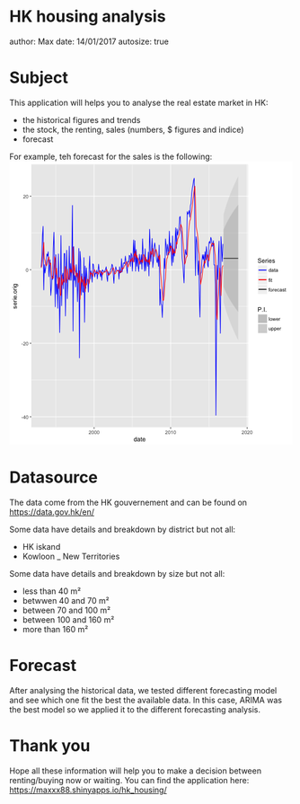 HK housing analysis
========================================================
author: Max
date: 14/01/2017
autosize: true

Subject
========================================================

This application will helps you to analyse the real estate market in HK:

- the historical figures and trends
- the stock, the renting, sales (numbers, $ figures and indice)
- forecast

For example, teh forecast for the sales is the following:
![plot of chunk unnamed-chunk-1](HK_housing-figure/unnamed-chunk-1-1.png)


Datasource
========================================================

The data come from the HK gouvernement and can be found on https://data.gov.hk/en/


Some data have details and breakdown by district but not all:

- HK iskand
- Kowloon
_ New Territories

Some data have details and breakdown by size but not all:

- less than 40 m²
- betwwen 40 and 70 m²
- between 70 and 100 m²
- between 100 and 160 m²
- more than 160 m²


Forecast
========================================================

After analysing the historical data, we tested different forecasting model and see which one fit the best the available data.
In this case, ARIMA was the best model so we applied it to the different forecasting analysis.

Thank you
========================================================

Hope all these information will help you to make a decision between renting/buying now or waiting.
You can find the application here: https://maxxx88.shinyapps.io/hk_housing/

